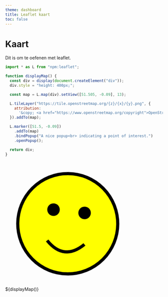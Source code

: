 ```yaml
---
theme: dashboard
title: Leaflet kaart
toc: false
---
```


# Kaart

Dit is om te oefenen met leaflet.

```js
import * as L from "npm:leaflet";
```

```js
function displayMap() {
  const div = display(document.createElement("div"));
  div.style = "height: 400px;";

  const map = L.map(div).setView([51.505, -0.09], 13);

  L.tileLayer("https://tile.openstreetmap.org/{z}/{x}/{y}.png", {
    attribution:
      '&copy; <a href="https://www.openstreetmap.org/copyright">OpenStreetMap</a>',
  }).addTo(map);

  L.marker([51.5, -0.09])
    .addTo(map)
    .bindPopup("A nice popup<br> indicating a point of interest.")
    .openPopup();

  return div;
}
```

<div class="grid grid-cols-2">
<div class="card">
    <svg width="400" height="400" viewBox="0 0 200 200" xmlns="http://www.w3.org/2000/svg">
        <style>
          @keyframes rotate {
            from { transform: rotate(0deg); }
            to { transform: rotate(360deg); }
          }
          .smiley {
            animation: rotate 2s linear infinite;
            transform-origin: center;
          }
        </style>
        <g class="smiley">
          <circle cx="100" cy="100" r="80" fill="yellow" stroke="black" stroke-width="5"/>
          <circle cx="75" cy="80" r="10" fill="black"/>
          <circle cx="125" cy="80" r="10" fill="black"/>
          <path d="M 70 130 Q 100 160, 130 130" stroke="black" stroke-width="5" fill="none"/>
        </g>
      </svg>

</div>

<div class="card">
    ${displayMap()}
</div>
</div>
